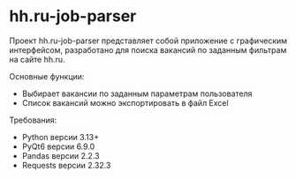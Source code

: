 # hh.ru-job-parser
Проект hh.ru-job-parser представляет собой приложение с графическим интерфейсом,
разработано для поиска вакансий по заданным фильтрам на сайте hh.ru.

Основные функции:
- Выбирает вакансии по заданным параметрам пользователя
- Список вакансий можно экспортировать в файл Excel

Требования:
- Python версии 3.13+
- PyQt6 версии 6.9.0
- Pandas версии 2.2.3
- Requests версии 2.32.3